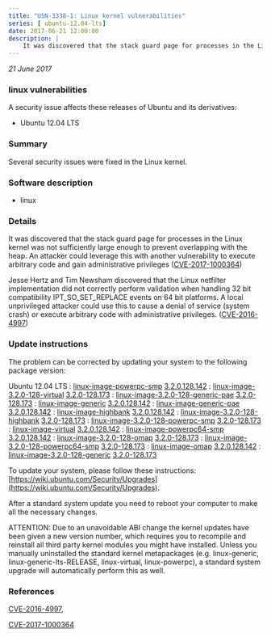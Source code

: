 ```yaml
---
title: "USN-3338-1: Linux kernel vulnerabilities"
series: [ ubuntu-12.04-lts]
date: 2017-06-21 12:00:00
description: |
    It was discovered that the stack guard page for processes in the Linux kernel was not sufficiently large enough to prevent overlapping with the heap. An attacker could leverage this with another vulnerability to execute arbitrary code and gain administrative privileges ([CVE-2017-1000364](http://people.ubuntu.com/~ubuntu-security/cve/CVE-2017-1000364))
--- 
```

 
 

*21 June 2017*

### linux vulnerabilities

A security issue affects these releases of Ubuntu and its derivatives:

* Ubuntu 12.04 LTS

### Summary

Several security issues were fixed in the Linux kernel. 

### Software description

* linux 

### Details

It was discovered that the stack guard page for processes in the Linux kernel was not sufficiently large enough to prevent overlapping with the heap. An attacker could leverage this with another vulnerability to execute arbitrary code and gain administrative privileges ([CVE-2017-1000364](http://people.ubuntu.com/~ubuntu-security/cve/CVE-2017-1000364))

Jesse Hertz and Tim Newsham discovered that the Linux netfilter implementation did not correctly perform validation when handling 32 bit compatibility IPT_SO_SET_REPLACE events on 64 bit platforms. A local unprivileged attacker could use this to cause a denial of service (system crash) or execute arbitrary code with administrative privileges. ([CVE-2016-4997](http://people.ubuntu.com/~ubuntu-security/cve/CVE-2016-4997)) 

### Update instructions

The problem can be corrected by updating your system to the following package version:

Ubuntu 12.04 LTS
 : [linux-image-powerpc-smp](https://launchpad.net/ubuntu/+source/linux) <span> [3.2.0.128.142](https://launchpad.net/ubuntu/+source/linux/3.2.0-128.173) </span> 
 : [linux-image-3.2.0-128-virtual](https://launchpad.net/ubuntu/+source/linux) <span> [3.2.0-128.173](https://launchpad.net/ubuntu/+source/linux/3.2.0-128.173) </span> 
 : [linux-image-3.2.0-128-generic-pae](https://launchpad.net/ubuntu/+source/linux) <span> [3.2.0-128.173](https://launchpad.net/ubuntu/+source/linux/3.2.0-128.173) </span> 
 : [linux-image-generic](https://launchpad.net/ubuntu/+source/linux) <span> [3.2.0.128.142](https://launchpad.net/ubuntu/+source/linux/3.2.0-128.173) </span> 
 : [linux-image-generic-pae](https://launchpad.net/ubuntu/+source/linux) <span> [3.2.0.128.142](https://launchpad.net/ubuntu/+source/linux/3.2.0-128.173) </span> 
 : [linux-image-highbank](https://launchpad.net/ubuntu/+source/linux) <span> [3.2.0.128.142](https://launchpad.net/ubuntu/+source/linux/3.2.0-128.173) </span> 
 : [linux-image-3.2.0-128-highbank](https://launchpad.net/ubuntu/+source/linux) <span> [3.2.0-128.173](https://launchpad.net/ubuntu/+source/linux/3.2.0-128.173) </span> 
 : [linux-image-3.2.0-128-powerpc-smp](https://launchpad.net/ubuntu/+source/linux) <span> [3.2.0-128.173](https://launchpad.net/ubuntu/+source/linux/3.2.0-128.173) </span> 
 : [linux-image-virtual](https://launchpad.net/ubuntu/+source/linux) <span> [3.2.0.128.142](https://launchpad.net/ubuntu/+source/linux/3.2.0-128.173) </span> 
 : [linux-image-powerpc64-smp](https://launchpad.net/ubuntu/+source/linux) <span> [3.2.0.128.142](https://launchpad.net/ubuntu/+source/linux/3.2.0-128.173) </span> 
 : [linux-image-3.2.0-128-omap](https://launchpad.net/ubuntu/+source/linux) <span> [3.2.0-128.173](https://launchpad.net/ubuntu/+source/linux/3.2.0-128.173) </span> 
 : [linux-image-3.2.0-128-powerpc64-smp](https://launchpad.net/ubuntu/+source/linux) <span> [3.2.0-128.173](https://launchpad.net/ubuntu/+source/linux/3.2.0-128.173) </span> 
 : [linux-image-omap](https://launchpad.net/ubuntu/+source/linux) <span> [3.2.0.128.142](https://launchpad.net/ubuntu/+source/linux/3.2.0-128.173) </span> 
 : [linux-image-3.2.0-128-generic](https://launchpad.net/ubuntu/+source/linux) <span> [3.2.0-128.173](https://launchpad.net/ubuntu/+source/linux/3.2.0-128.173) </span> 

To update your system, please follow these instructions: [https://wiki.ubuntu.com/Security/Upgrades](https://wiki.ubuntu.com/Security/Upgrades).

After a standard system update you need to reboot your computer to make all the necessary changes.

ATTENTION: Due to an unavoidable ABI change the kernel updates have been given a new version number, which requires you to recompile and reinstall all third party kernel modules you might have installed. Unless you manually uninstalled the standard kernel metapackages (e.g. linux-generic, linux-generic-lts-RELEASE, linux-virtual, linux-powerpc), a standard system upgrade will automatically perform this as well. 

### References

 
 [CVE-2016-4997](http://people.ubuntu.com/~ubuntu-security/cve/CVE-2016-4997), 

 [CVE-2017-1000364](http://people.ubuntu.com/~ubuntu-security/cve/CVE-2017-1000364)
 


